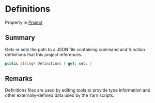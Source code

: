 # Definitions

Property in [Project](yarn.compiler.project.md)

## Summary

Gets or sets the path to a JSON file containing command and function definitions that this project references.

```csharp
public string? Definitions { get; set; }
```

## Remarks

Definitions files are used by editing tools to provide type information and other externally-defined data used by the Yarn scripts.
